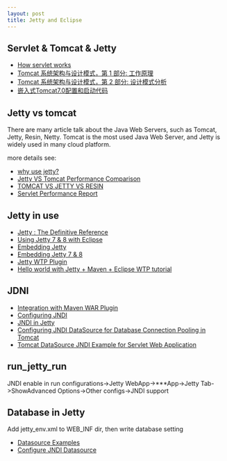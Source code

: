 ```yaml
---
layout: post
title: Jetty and Eclipse
---
```


Servlet & Tomcat & Jetty
---------------------------
* [How servlet works](http://www.ibm.com/developerworks/cn/java/j-lo-servlet/)
* [Tomcat 系统架构与设计模式，第 1 部分: 工作原理](http://www.ibm.com/developerworks/cn/java/j-lo-tomcat1/index.html)
* [Tomcat 系统架构与设计模式，第 2 部分: 设计模式分析](http://www.ibm.com/developerworks/cn/java/j-lo-tomcat2/)
* [嵌入式Tomcat7.0配置和启动代码](http://linhao315.iteye.com/blog/1477497)

Jetty vs tomcat
-------------------------
There are many article talk about the Java Web Servers, such as Tomcat, Jetty, Resin, Netty. Tomcat is the most used Java Web Server, and Jetty is widely used in many cloud platform.

more details see:

* [why use jetty?](https://www.webtide.com/choose/jetty.jsp)
* [Jetty VS Tomcat Performance Comparison](http://www.asjava.com/jetty/jetty-vs-tomcat-performance-comparison/)
* [TOMCAT VS JETTY VS RESIN](http://blog.newitfarmer.com/architecture/j2ee-architecture/3056/repost-tomcat-vs-jetty-vs-resin)
* [Servlet Performance Report](http://www.webperformance.com/library/reports/ServletReport/)


Jetty in use
----------------
* [Jetty : The Definitive Reference](http://www.eclipse.org/jetty/documentation/current/)
* [Using Jetty 7 & 8 with Eclipse ](http://wiki.eclipse.org/Jetty/HowTo/Using_Jetty_with_Eclipse)
* [Embedding Jetty](http://www.eclipse.org/jetty/documentation/current/embedding-jetty.html)
* [Embedding Jetty 7 & 8](http://wiki.eclipse.org/Jetty/Tutorial/Embedding_Jetty)
* [Jetty WTP Plugin](http://wiki.eclipse.org/Jetty_WTP_Plugin)
* [Hello world with Jetty + Maven + Eclipse WTP tutorial](http://devblog.virtage.com/2013/02/hello-world-with-jetty-maven-eclipse-wtp-tutorial/)

JDNI
-----------
* [Integration with Maven WAR Plugin](https://docs.sonatype.org/display/M2ECLIPSE/Integration+with+Maven+WAR+Plugin)
* [Configuring JNDI](http://www.eclipse.org/jetty/documentation/current/jndi.html)
* [JNDI in Jetty](http://wiki.eclipse.org/Jetty/Feature/JNDI)
* [Configuring JNDI DataSource for Database Connection Pooling in Tomcat](http://www.codejava.net/servers/tomcat/configuring-jndi-datasource-for-database-connection-pooling-in-tomcat)
* [Tomcat DataSource JNDI Example for Servlet Web Application](http://www.journaldev.com/2513/tomcat-datasource-jndi-example-for-servlet-web-application)

run_jetty_run
---------------
JNDI enable in run configurations->Jetty WebApp->***App->Jetty Tab->ShowAdvanced Options->Other configs->JNDI support

Database in Jetty
-------------------
Add jetty_env.xml to WEB_INF dir, then write database setting

* [Datasource Examples](http://www.eclipse.org/jetty/documentation/current/jndi-datasource-examples.html)
* [Configure JNDI Datasource](http://wiki.eclipse.org/Jetty/Howto/Configure_JNDI_Datasource)
